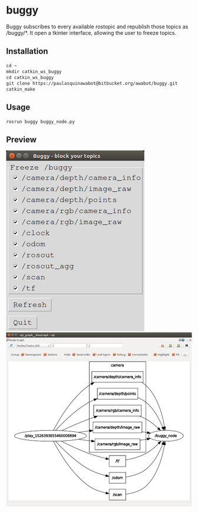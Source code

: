 # buggy

Buggy subscribes to every available rostopic and republish those topics as /buggy/*.
It open a tkinter interface, allowing the user to freeze topics.

## Installation

```
cd ~
mkdir catkin_ws_buggy
cd catkin_ws_buggy
git clone https://paulasquinawabot@bitbucket.org/awabot/buggy.git
catkin_make
```
## Usage
```
rosrun buggy buggy_node.py
```
 ## Preview

![Buggy GUI](doc/buggy_interface.png?raw=true "Buggy GUI")
![Buggy RQT Graph](doc/buggy_rqt_graph.png?raw=true "Buggy RQT Graph")